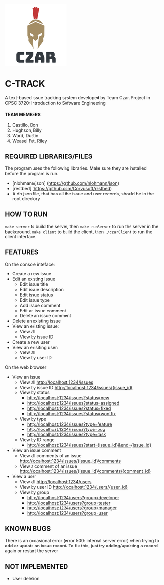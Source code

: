 ![Team logo](docs/czar.png)
# C-TRACK
A text-based issue tracking system developed by Team Czar. 
Project in CPSC 3720: Introduction to Software Engineering

#### TEAM MEMBERS
1. Castillo, Don
2. Hughson, Billy
3. Ward, Dustin
4. Weasel Fat, Riley

## REQUIRED LIBRARIES/FILES
The program uses the following libraries. Make sure they are installed before the program is run.
* [nlohmann/json] (https://github.com/nlohmann/json)
* [restbed] (https://github.com/Corvusoft/restbed)
* A db.json file, that has all the issue and user records, should be in the root directory

## HOW TO RUN
`make server` to build the server, then `make runServer` to run the server in the background.
`make client` to build the client, then `./czarClient` to run the client interface.


## FEATURES
On the console inteface:
* Create a new issue
* Edit an existing issue
  * Edit issue title
  * Edit issue description
  * Edit issue status
  * Edit issue type
  * Add issue comment
  * Edit an issue comment
  * Delete an issue comment
* Delete an existing issue
* View an existing issue:
  * View all
  * View by issue ID
* Create a new user
* View an exisiting user:
  * View all
  * View by user ID

On the web browser
* View an issue
  * View all [http://localhost:1234/issues](http://localhost:1234/issues)
  * View by issue ID [http://localhost:1234/issues/{issue_id}](http://localhost:1234/issues/{issue_id})
  * View by status 
    * [http://localhost:1234/issues?status=new](http://localhost:1234/issues?status=new)
    * [http://localhost:1234/issues?status=assigned](http://localhost:1234/issues?status=assigned)
    * [http://localhost:1234/issues?status=fixed](http://localhost:1234/issues?status=fixed)
    * [http://localhost:1234/issues?status=wontfix](http://localhost:1234/issues?status=wontfix)
  * View by type
    * [http://localhost:1234/issues?type=feature](http://localhost:1234/issues?type=feature)
    * [http://localhost:1234/issues?type=bug](http://localhost:1234/issues?type=bug)
    * [http://localhost:1234/issues?type=task](http://localhost:1234/issues?type=task)
  * View by ID range
    * [http://localhost:1234/issues?start={issue_id}&end={issue_id}](http://localhost:1234/issues?start={issue_id}&end={issue_id})
* View an issue comment
  * View all comments of an issue [http://localhost:1234/issues/{issue_id}/comments](http://localhost:1234/issues/{issue_id}/comments)
  * View a comment of an issue [http://localhost:1234/issues/{issue_id}/comments/{comment_id}](http://localhost:1234/issues/{issue_id}/comments/{comment_id})
* View a user
  * View all [http://localhost:1234/users](http://localhost:1234/users)
  * View by user ID [http://localhost:1234/users/{user_id}](http://localhost:1234/users/{user_id})
  * View by group
    * [http://localhost:1234/users?group=developer](http://localhost:1234/users?group=developer)
    * [http://localhost:1234/users?group=tester](http://localhost:1234/users?group=tester)
    * [http://localhost:1234/users?group=manager](http://localhost:1234/users?group=manager)
    * [http://localhost:1234/users?group=user](http://localhost:1234/users?group=user)

## KNOWN BUGS
There is an occasional error (error 500: internal server error) when trying to add or update an issue record. To fix this, just try adding/updating a record again or restart the server

## NOT IMPLEMENTED
* User deletion



